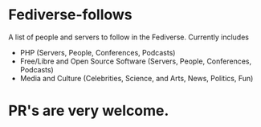 # Fediverse-follows
A list of people and servers to follow in the Fediverse. Currently includes 
- PHP (Servers, People, Conferences, Podcasts)
- Free/Libre and Open Source Software (Servers, People, Conferences, Podcasts)
- Media and Culture (Celebrities, Science, and Arts, News, Politics, Fun)

# PR's are very welcome.
